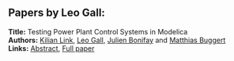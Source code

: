 <h2>Papers by Leo Gall:</h2>
<p>
<b>Title:</b> Testing Power Plant Control Systems in Modelica<br />
<b>Authors:</b> <a href="../authors/author_198.html">Kilian Link</a>, <a href="../authors/author_105.html">Leo Gall</a>, <a href="../authors/author_45.html">Julien Bonifay</a> and <a href="../authors/author_52.html">Matthias Buggert</a><br />
<b>Links:</b> <a href="../abstracts/abstract_112.pdf">Abstract</a>, <a href="../submissions/ECP140961067_LinkGallBonifayBuggert.pdf">Full paper</a>
</p>
